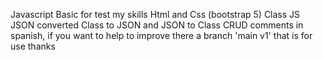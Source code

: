 Javascript Basic for test my skills
Html and Css (bootstrap 5)
Class JS
JSON
converted Class to JSON and JSON to Class
CRUD
comments in spanish, 
if you want to help to improve there a branch 'main v1' that is for use
thanks

